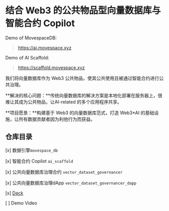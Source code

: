 # 结合 Web3 的公共物品型向量数据库与智能合约 Copilot

Demo of MovespaceDB:

> https://ai.movespace.xyz

Demo of AI Scaffold:

> https://scaffold.movespace.xyz

我们将向量数据库作为 Web3 公共物品，使其公共使用且被通过智能合约进行公共治理。

**解决的核心问题：**传统向量数据库的解决方案是本地化部署在服务器上，很难让其成为公共物品，让AI-related 的多个应用程序共享。

**项目愿景：**构建基于 Web3 的向量数据库范式，打造 Web3*AI 的基础设施，让所有数据贡献者因为利他行为而获益。

## 仓库目录

[x] 数据引擎`movespace_db`

[x] 智能合约 Copilot `ai_scaffold`

[x] 公共向量数据库治理合约 `vector_dataset_governancer`

[x] 公共向量数据库治理dApp `vector_dataset_governancer_dapp`

[x] [Deck](deck.pdf)

[ ] Demo Video